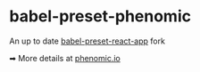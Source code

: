 # babel-preset-phenomic

An up to date [babel-preset-react-app](https://github.com/facebookincubator/create-react-app/tree/master/packages/babel-preset-react-app) fork

➡ More details at [phenomic.io](https://phenomic.io/)

